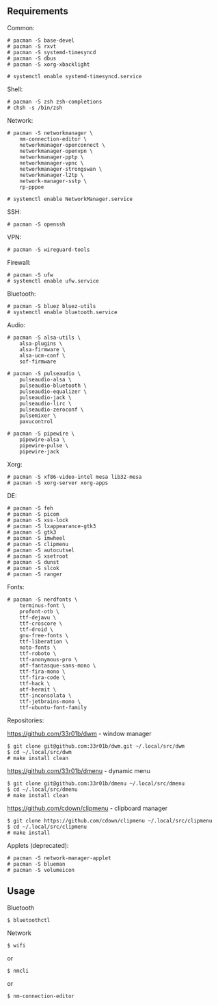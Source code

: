## Requirements

Common:

    # pacman -S base-devel
    # pacman -S rxvt
    # pacman -S systemd-timesyncd
    # pacman -S dbus
    # pacman -S xorg-xbacklight

    # systemctl enable systemd-timesyncd.service

Shell:

    # pacman -S zsh zsh-completions
    # chsh -s /bin/zsh

Network:

    # pacman -S networkmanager \
        nm-connection-editor \
        networkmanager-openconnect \
        networkmanager-openvpn \
        networkmanager-pptp \
        networkmanager-vpnc \
        networkmanager-strongswan \
        networkmanager-l2tp \
        network-manager-sstp \
        rp-pppoe 

    # systemctl enable NetworkManager.service

SSH:

    # pacman -S openssh

VPN:

    # pacman -S wireguard-tools

Firewall:

    # pacman -S ufw
    # systemctl enable ufw.service 


Bluetooth:

    # pacman -S bluez bluez-utils
    # systemctl enable bluetooth.service 

Audio:

    # pacman -S alsa-utils \
        alsa-plugins \
        alsa-firmware \
        alsa-ucm-conf \
        sof-firmware

    # pacman -S pulseaudio \
        pulseaudio-alsa \
        pulseaudio-bluetooth \
        pulseaudio-equalizer \
        pulseaudio-jack \
        pulseaudio-lirc \
        pulseaudio-zeroconf \
        pulsemixer \
        pavucontrol

    # pacman -S pipewire \
        pipewire-alsa \
        pipewire-pulse \
        pipewire-jack

Xorg:

    # pacman -S xf86-video-intel mesa lib32-mesa
    # pacman -S xorg-server xorg-apps

DE:

    # pacman -S feh
    # pacman -S picom
    # pacman -S xss-lock
    # pacman -S lxappearance-gtk3
    # pacman -S gtk3
    # pacman -S imwheel
    # pacman -S clipmenu
    # pacman -S autocutsel
    # pacman -S xsetroot
    # pacman -S dunst
    # pacman -S slcok
    # pacman -S ranger

Fonts:
    
    # pacman -S nerdfonts \
        terminus-font \
        profont-otb \
        ttf-dejavu \
        ttf-croscore \
        ttf-droid \
        gnu-free-fonts \
        ttf-liberation \
        noto-fonts \
        ttf-roboto \
        ttf-anonymous-pro \
        otf-fantasque-sans-mono \
        ttf-fira-mono \
        ttf-fira-code \
        ttf-hack \
        otf-hermit \
        ttf-inconsolata \
        ttf-jetbrains-mono \
        ttf-ubuntu-font-family

Repositories:

https://github.com/33r01b/dwm - window manager

    $ git clone git@github.com:33r01b/dwm.git ~/.local/src/dwm
    $ cd ~/.local/src/dwm
    # make install clean

https://github.com/33r01b/dmenu - dynamic menu

    $ git clone git@github.com:33r01b/dmenu ~/.local/src/dmenu
    $ cd ~/.local/src/dmenu
    # make install clean

https://github.com/cdown/clipmenu - clipboard manager

    $ git clone https://github.com/cdown/clipmenu ~/.local/src/clipmenu
    $ cd ~/.local/src/clipmenu
    # make install

Applets (deprecated):

    # pacman -S network-manager-applet 
    # pacman -S blueman
    # pacman -S volumeicon


## Usage

Bluetooth
    
    $ bluetoothctl

Network
    
    $ wifi

or
    
    $ nmcli

or
    
    $ nm-connection-editor

